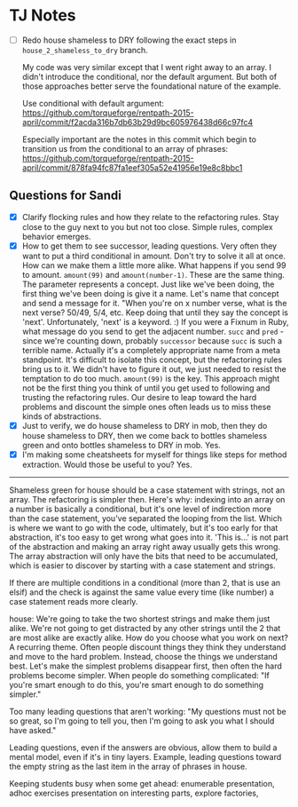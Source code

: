 TJ Notes
========

- [ ] Redo house shameless to DRY following the exact steps in
  `house_2_shameless_to_dry` branch.

  My code was very similar except that I went right away to an array. I didn't
  introduce the conditional, nor the default argument. But both of those
  approaches better serve the foundational nature of the example.

  Use conditional with default argument:
  https://github.com/torqueforge/rentpath-2015-april/commit/f2acda316b7db63b29d9bc605976438d66c97fc4

  Especially important are the notes in this commit which begin to transition us
  from the conditional to an array of phrases:
  https://github.com/torqueforge/rentpath-2015-april/commit/878fa94fc87fa1eef305a52e41956e19e8c8bbc1

Questions for Sandi
-------------------

- [x] Clarify flocking rules and how they relate to the refactoring rules. Stay
  close to the guy next to you but not too close. Simple rules, complex behavior
  emerges.
- [x] How to get them to see successor, leading questions. Very often they want
  to put a third conditional in amount. Don't try to solve it all at once. How
  can we make them a little more alike. What happens if you send 99 to amount.
  `amount(99)` and `amount(number-1)`. These are the same thing. The parameter
  represents a concept. Just like we've been doing, the first thing we've been
  doing is give it a name. Let's name that concept and send a message for it.
  "When you're on x number verse, what is the next verse? 50/49, 5/4, etc. Keep
  doing that until they say the concept is 'next'. Unfortunately, 'next' is a
  keyword. :) If you were a Fixnum in Ruby, what message do you send to get the
  adjacent number. `succ` and `pred` - since we're counting down, probably
  `successor` because `succ` is such a terrible name. Actually it's a completely
  appropriate name from a meta standpoint. It's difficult to isolate this
  concept, but the refactoring rules bring us to it. We didn't have to figure it
  out, we just needed to resist the temptation to do too much. `amount(99)` is
  the key. This approach might not be the first thing you think of until you get
  used to following and trusting the refactoring rules. Our desire to leap
  toward the hard problems and discount the simple ones often leads us to miss
  these kinds of abstractions.
- [x] Just to verify, we do house shameless to DRY in mob, then they do house
  shameless to DRY, then we come back to bottles shameless green and onto
  bottles shameless to DRY in mob. Yes.
- [x] I'm making some cheatsheets for myself for things like steps for method
  extraction. Would those be useful to you? Yes.

---

Shameless green for house should be a case statement with strings, not an array.
The refactoring is simpler then. Here's why: indexing into an array on a number
is basically a conditional, but it's one level of indirection more than the case
statement, you've separated the looping from the list. Which is where we want to
go with the code, ultimately, but it's too early for that abstraction, it's too
easy to get wrong what goes into it. 'This is...' is not part of the abstraction
and making an array right away usually gets this wrong. The array abstraction
will only have the bits that need to be accumulated, which is easier to discover
by starting with a case statement and strings.

If there are multiple conditions in a conditional (more than 2, that is use an
elsif) and the check is against the same value every time (like number) a case
statement reads more clearly.

house: We're going to take the two shortest strings and make them just alike.
We're not going to get distracted by any other strings until the 2 that are most
alike are exactly alike. How do you choose what you work on next? A recurring
theme. Often people discount things they think they understand and move to the
hard problem. Instead, choose the things we understand best. Let's make the
simplest problems disappear first, then often the hard problems become simpler.
When people do something complicated: "If you're smart enough to do this, you're
smart enough to do something simpler."

Too many leading questions that aren't working: "My questions must not be so
great, so I'm going to tell you, then I'm going to ask you what I should have
asked."

Leading questions, even if the answers are obvious, allow them to build a mental
model, even if it's in tiny layers. Example, leading questions toward the empty
string as the last item in the array of phrases in house.

Keeping students busy when some get ahead: enumerable presentation, adhoc
exercises presentation on interesting parts, explore factories,
